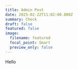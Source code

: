 ```yaml
---
title: Admin Post
date: 2025-02-22T11:02:00.000Z
summary: Check
draft: false
featured: false
image:
  filename: featured
  focal_point: Smart
  preview_only: false
---
```

Hello
